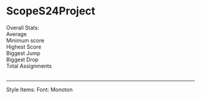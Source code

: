 # ScopeS24Project


Overall Stats: <br> 
Average <br>
Minimum score <br>
Highest Score <br>
Biggest Jump <br>
Biggest Drop <br>
Total Assignments <br>
 <br>
<hr>

Style Items:
Font: Monoton
